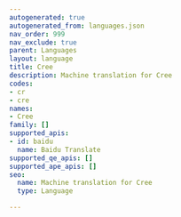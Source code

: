 ```yaml
---
autogenerated: true
autogenerated_from: languages.json
nav_order: 999
nav_exclude: true
parent: Languages
layout: language
title: Cree
description: Machine translation for Cree
codes:
- cr
- cre
names:
- Cree
family: []
supported_apis:
- id: baidu
  name: Baidu Translate
supported_qe_apis: []
supported_ape_apis: []
seo:
  name: Machine translation for Cree
  type: Language

---
```


